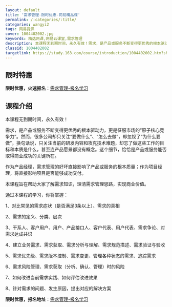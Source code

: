 ```yaml
---
layout: default
title: '需求管理-限时优惠-网易精品课'
permalink: /:categories/:title/
categories: wangyi2
tags: 网易提供
cover: 1004402002.jpg
keywords: 精选网课,网易云课堂,需求管理
description: 本课程无到期时间，永久有效！需求，是产品或服务不断变得更优秀的根本驱动力，更是征服市场的“原子核心竞争力”。然而，很多公
classid: 1004402002
targetlink: https://study.163.com/course/introduction/1004402002.htm?share=1&shareId=1025206652&utm_campaign=share&utm_medium=iphoneShare&utm_source=&utm_u=1025206652
---
```


## 限时特惠

**限时优惠，火速报名**：[需求管理-报名学习](https://study.163.com/course/introduction/1004402002.htm?share=1&shareId=1025206652&utm_campaign=share&utm_medium=iphoneShare&utm_source=&utm_u=1025206652)

## 课程介绍

本课程无到期时间，永久有效！



需求，是产品或服务不断变得更优秀的根本驱动力，更是征服市场的“原子核心竞争力”。然而，很多公司却只关注“要做什么”、“怎么去做”，却忽视了“为什么要做”，换句话说，只关注当前的研发内容和攻克技术难题，却忘了做这些工作的目标和本质是什么，甚至连产品愿景都没有概念。这个细节，恰恰是产品或服务能否取得商业成功的关键所在。



作为产品经理，需求管理的好坏直接影响了产品或服务的根本质量；作为项目经理，将直接影响项目是否能够成功交付。



本课程旨在帮助大家了解需求知识，理清需求管理思路，实现商业价值。



通过本课程的学习，你将掌握：

1、对比常见的需求症状（是否满足3条以上）、需求的真相

2、需求的定义、分类、层次

3、干系人、客户用户、用户、产品接口人、客户代表、用户代表、需求争论、对需求达成共识

4、建立业务需求、需求获取、需求分析与理解、需求规范描述、需求验证与验收

5、需求优先级、需求版本控制、需求变更、管理各种状态的需求、追踪需求

6、需求风险管理、需求获取（分析、确认、管理）时的风险

7、如何改进当前需求实践、如何评估改进效果

8、针对需求的问题、发生原因，提出对应的解决方案

**限时优惠，报名地址**：[需求管理-报名学习](https://study.163.com/course/introduction/1004402002.htm?share=1&shareId=1025206652&utm_campaign=share&utm_medium=iphoneShare&utm_source=&utm_u=1025206652)

